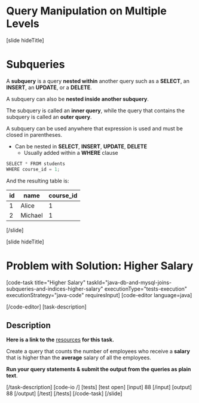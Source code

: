 # Query Manipulation on Multiple Levels

[slide hideTitle]

# Subqueries

A **subquery** is a query **nested within** another query such as a **SELECT**, an **INSERT**, an **UPDATE**, or a **DELETE**.

A subquery can also be **nested inside another subquery**.

The subquery is called an **inner query**, while the query that contains the subquery is called an **outer query**.

A subquery can be used anywhere that expression is used and must be closed in parentheses.

- Can be nested in **SELECT**, **INSERT**, **UPDATE**, **DELETE**
  - Usually added within a **WHERE** clause

```Java
SELECT * FROM students
WHERE course_id = 1;
```

And the resulting table is:

| **id** | **name** | **course_id** |
| ------ | -------- | ------------- |
| 1      | Alice    | 1             |
| 2      | Michael  | 1             |

[/slide]

[slide hideTitle]

# Problem with Solution: Higher Salary

[code-task title="Higher Salary" taskId="java-db-and-mysql-joins-subqueries-and-indices-higher-salary" executionType="tests-execution" executionStrategy="java-code" requiresInput]
[code-editor language=java]


[/code-editor]
[task-description]

## Description

**Here is a link to the** [resources](https://videos.softuni.org/resources/java/java-mysql/06.MySQL-Joins-Subqueries-and-Indices-Lab-Resources.zip) **for this task.**

Create a query that counts the number of employees who receive a **salary** that is higher than the **average** salary of all the employees.

**Run your query statements & submit the output from the queries as plain text**.

[/task-description]
[code-io /]
[tests]
[test open]
[input]
88
[/input]
[output]
88
[/output]
[/test]
[/tests]
[/code-task]
[/slide]
